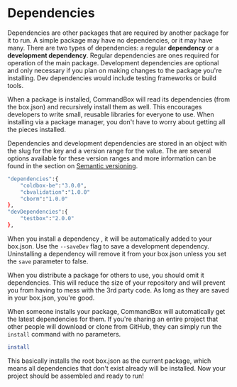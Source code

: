 # Dependencies

Dependencies are other packages that are required by another package for it to run. A simple package may have no dependencies, or it may have many. There are two types of dependencies: a regular **dependency** or a **development dependency**. Regular dependencies are ones required for operation of the main package. Development dependencies are optional and only necessary if you plan on making changes to the package you're installing. Dev dependencies would include testing frameworks or build tools.

When a package is installed, CommandBox will read its dependencies (from the box.json) and recursively install them as well. This encourages developers to write small, reusable libraries for everyone to use. When installing via a package manager, you don't have to worry about getting all the pieces installed.

Dependencies and development dependencies are stored in an object with the slug for the key and a version range for the value. The are several options available for these version ranges and more information can be found in the section on [Semantic versioning](semantic-versioning.md).

```bash
"dependencies":{
    "coldbox-be":"3.0.0",
    "cbvalidation":"1.0.0"
    "cborm":"1.0.0"
},
"devDependencies":{
    "testbox":"2.0.0"
},
```

When you install a dependency , it will be automatically added to your box.json. Use the `--saveDev` flag to save a development dependency. Uninstalling a dependency will remove it from your box.json unless you set the `save` parameter to false.

When you distribute a package for others to use, you should omit it dependencies. This will reduce the size of your repository and will prevent you from having to mess with the 3rd party code. As long as they are saved in your box.json, you're good.

When someone installs your package, CommandBox will automatically get the latest dependencies for them. If you're sharing an entire project that other people will download or clone from GitHub, they can simply run the `install` command with no parameters.

```bash
install
```

This basically installs the root box.json as the current package, which means all dependencies that don't exist already will be installed. Now your project should be assembled and ready to run!
